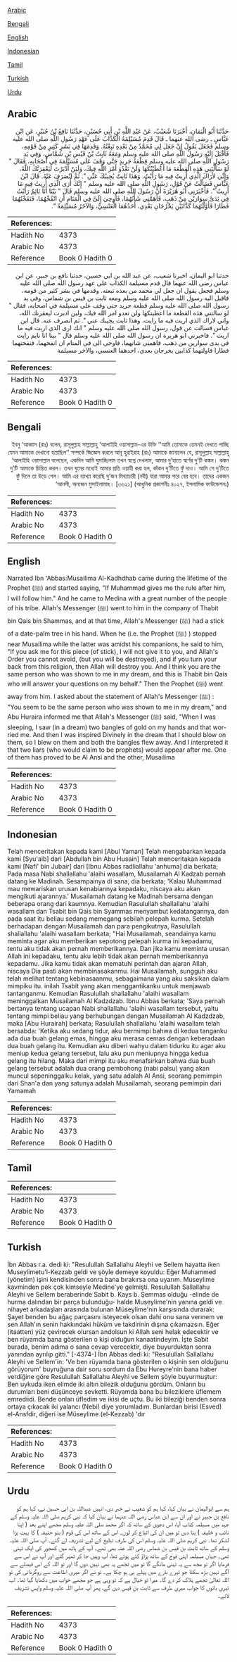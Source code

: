 [Arabic](#arabic)

[Bengali](#bengali)

[English](#english)

[Indonesian](#indonesian)

[Tamil](#tamil)

[Turkish](#turkish)

[Urdu](#urdu)

## Arabic


<div dir="rtl" lang="ar" style={{fontSize:'larger',backgroundColor:'#f8f9fa',padding:20}}>
حَدَّثَنَا أَبُو الْيَمَانِ، أَخْبَرَنَا شُعَيْبٌ، عَنْ عَبْدِ اللَّهِ بْنِ أَبِي حُسَيْنٍ، حَدَّثَنَا نَافِعُ بْنُ جُبَيْرٍ، عَنِ ابْنِ عَبَّاسٍ ـ رضى الله عنهما ـ قَالَ قَدِمَ مُسَيْلِمَةُ الْكَذَّابُ عَلَى عَهْدِ رَسُولِ اللَّهِ صلى الله عليه وسلم فَجَعَلَ يَقُولُ إِنْ جَعَلَ لِي مُحَمَّدٌ مِنْ بَعْدِهِ تَبِعْتُهُ‏.‏ وَقَدِمَهَا فِي بَشَرٍ كَثِيرٍ مِنْ قَوْمِهِ، فَأَقْبَلَ إِلَيْهِ رَسُولُ اللَّهِ صلى الله عليه وسلم وَمَعَهُ ثَابِتُ بْنُ قَيْسِ بْنِ شَمَّاسٍ، وَفِي يَدِ رَسُولِ اللَّهِ صلى الله عليه وسلم قِطْعَةُ جَرِيدٍ حَتَّى وَقَفَ عَلَى مُسَيْلِمَةَ فِي أَصْحَابِهِ، فَقَالَ ‏"‏ لَوْ سَأَلْتَنِي هَذِهِ الْقِطْعَةَ مَا أَعْطَيْتُكَهَا وَلَنْ تَعْدُوَ أَمْرَ اللَّهِ فِيكَ، وَلَئِنْ أَدْبَرْتَ لَيَعْقِرَنَّكَ اللَّهُ، وَإِنِّي لأَرَاكَ الَّذِي أُرِيتُ فِيهِ مَا رَأَيْتُ، وَهَذَا ثَابِتٌ يُجِيبُكَ عَنِّي ‏"‏‏.‏ ثُمَّ انْصَرَفَ عَنْهُ‏.‏ قَالَ ابْنُ عَبَّاسٍ فَسَأَلْتُ عَنْ قَوْلِ، رَسُولِ اللَّهِ صلى الله عليه وسلم ‏"‏ إِنَّكَ أُرَى الَّذِي أُرِيتُ فِيهِ مَا أُرِيتُ ‏"‏‏.‏ فَأَخْبَرَنِي أَبُو هُرَيْرَةَ أَنَّ رَسُولَ اللَّهِ صلى الله عليه وسلم قَالَ ‏"‏ بَيْنَا أَنَا نَائِمٌ رَأَيْتُ فِي يَدَىَّ سِوَارَيْنِ مِنْ ذَهَبٍ، فَأَهَمَّنِي شَأْنُهُمَا، فَأُوحِيَ إِلَىَّ فِي الْمَنَامِ أَنِ انْفُخْهُمَا، فَنَفَخْتُهُمَا فَطَارَا فَأَوَّلْتُهُمَا كَذَّابَيْنِ يَخْرُجَانِ بَعْدِي، أَحَدُهُمَا الْعَنْسِيُّ، وَالآخَرُ مُسَيْلِمَةُ ‏"‏‏.‏
</div>
<div style={{backgroundColor:'#f8f9fa',padding:20, marginBottom: 10}}><table> <thead> <tr> <th>References:</th> <th></th> </tr> </thead> <tbody><tr><td>Hadith No</td><td>4373</td></tr><tr><td>Arabic No</td><td>4373</td></tr><tr><td>Reference</td><td>Book 0 Hadith 0</td></tr></tbody></table></div>


<div dir="rtl" lang="ar" style={{fontSize:'larger',backgroundColor:'#f8f9fa',padding:20}}>
حدثنا ابو اليمان، اخبرنا شعيب، عن عبد الله بن ابي حسين، حدثنا نافع بن جبير، عن ابن عباس رضى الله عنهما قال قدم مسيلمة الكذاب على عهد رسول الله صلى الله عليه وسلم فجعل يقول ان جعل لي محمد من بعده تبعته. وقدمها في بشر كثير من قومه، فاقبل اليه رسول الله صلى الله عليه وسلم ومعه ثابت بن قيس بن شماس، وفي يد رسول الله صلى الله عليه وسلم قطعة جريد حتى وقف على مسيلمة في اصحابه، فقال " لو سالتني هذه القطعة ما اعطيتكها ولن تعدو امر الله فيك، ولين ادبرت ليعقرنك الله، واني لاراك الذي اريت فيه ما رايت، وهذا ثابت يجيبك عني ". ثم انصرف عنه. قال ابن عباس فسالت عن قول، رسول الله صلى الله عليه وسلم " انك ارى الذي اريت فيه ما اريت ". فاخبرني ابو هريرة ان رسول الله صلى الله عليه وسلم قال " بينا انا نايم رايت في يدى سوارين من ذهب، فاهمني شانهما، فاوحي الى في المنام ان انفخهما، فنفختهما فطارا فاولتهما كذابين يخرجان بعدي، احدهما العنسي، والاخر مسيلمة
</div>
<div style={{backgroundColor:'#f8f9fa',padding:20, marginBottom: 10}}><table> <thead> <tr> <th>References:</th> <th></th> </tr> </thead> <tbody><tr><td>Hadith No</td><td>4373</td></tr><tr><td>Arabic No</td><td>4373</td></tr><tr><td>Reference</td><td>Book 0 Hadith 0</td></tr></tbody></table></div>

## Bengali


<div dir="rtl" lang="bn" style={{fontSize:'larger',backgroundColor:'#f8f9fa',padding:20}}>
ইবনু ‘আব্বাস (রাঃ) বলেন, রাসূলুল্লাহ সাল্লাল্লাহু ‘আলাইহি ওয়াসাল্লাম-এর উক্তি ‘‘আমি তোমাকে তেমনই দেখতে পাচ্ছি যেমন আমাকে দেখানো হয়েছিল’’ সম্পর্কে জিজ্ঞেস করলে আবূ হুরাইরাহ (রাঃ) আমাকে জানালেন যে, রাসূলুল্লাহ সাল্লাল্লাহু ‘আলাইহি ওয়াসাল্লাম বলেছেন, একদিন আমি ঘুমাচ্ছিলাম তখন স্বপ্নে দেখলাম, আমার দু’হাতে স্বর্ণের দু’টি কঙ্কন। কঙ্কন দু’টি আমাকে চিন্তিত করল। তখন ঘুমের মধ্যেই আমার প্রতি ওয়াহী করা হল, কাঁকন দু’টিতে ফুঁ দাও। আমি সে দু’টিতে ফুঁ দিলে তা উড়ে গেল। আমি এর ব্যাখ্যা করেছি দু’জন মিথ্যাচারী (নবী) যারা আমার পরে বের হবে। তাদের একজন ‘আনসী, অন্যজন মুসাইলামাহ। [৩৬২১] (আধুনিক প্রকাশনীঃ ৪০২৭, ইসলামিক ফাউন্ডেশনঃ)
</div>
<div style={{backgroundColor:'#f8f9fa',padding:20, marginBottom: 10}}><table> <thead> <tr> <th>References:</th> <th></th> </tr> </thead> <tbody><tr><td>Hadith No</td><td>4373</td></tr><tr><td>Arabic No</td><td>4373</td></tr><tr><td>Reference</td><td>Book 0 Hadith 0</td></tr></tbody></table></div>

## English


<div dir="ltr" lang="en" style={{fontSize:'larger',backgroundColor:'#f8f9fa',padding:20}}>
Narrated Ibn 'Abbas:Musailima Al-Kadhdhab came during the lifetime of the Prophet (ﷺ) and started saying, "If Muhammad gives me the rule after him, I will follow him." And he came to Medina with a great number of the people of his tribe. Allah's Messenger (ﷺ) went to him in the company of Thabit bin Qais bin Shammas, and at that time, Allah's Messenger (ﷺ) had a stick of a date-palm tree in his hand. When he (i.e. the Prophet (ﷺ) ) stopped near Musailima while the latter was amidst his companions, he said to him, "If you ask me for this piece (of stick), I will not give it to you, and Allah's Order you cannot avoid, (but you will be destroyed), and if you turn your back from this religion, then Allah will destroy you. And I think you are the same person who was shown to me in my dream, and this is Thabit bin Qais who will answer your questions on my behalf." Then the Prophet (ﷺ) went away from him. I asked about the statement of Allah's Messenger (ﷺ) : "You seem to be the same person who was shown to me in my dream," and Abu Huraira informed me that Allah's Messenger (ﷺ) said, "When I was sleeping, I saw (in a dream) two bangles of gold on my hands and that worried me. And then I was inspired Divinely in the dream that I should blow on them, so I blew on them and both the bangles flew away. And I interpreted it that two liars (who would claim to be prophets) would appear after me. One of them has proved to be Al Ansi and the other, Musailima
</div>
<div style={{backgroundColor:'#f8f9fa',padding:20, marginBottom: 10}}><table> <thead> <tr> <th>References:</th> <th></th> </tr> </thead> <tbody><tr><td>Hadith No</td><td>4373</td></tr><tr><td>Arabic No</td><td>4373</td></tr><tr><td>Reference</td><td>Book 0 Hadith 0</td></tr></tbody></table></div>

## Indonesian


<div dir="ltr" lang="id" style={{fontSize:'larger',backgroundColor:'#f8f9fa',padding:20}}>
Telah menceritakan kepada kami [Abul Yaman] Telah mengabarkan kepada kami [Syu'aib] dari [Abdullah bin Abu Husain] Telah menceritakan kepada kami [Nafi' bin Jubair] dari [Ibnu Abbas radliallahu 'anhuma] dia berkata; Pada masa Nabi shallallahu 'alaihi wasallam, Musailamah Al Kadzab pernah datang ke Madinah. Sesampainya di sana, dia berkata; 'Kalau Muhammad mau mewariskan urusan kenabiannya kepadaku, niscaya aku akan mengikuti ajarannya.' Musailamah datang ke Madinah bersama dengan beberapa orang dari kaumnya. Kemudian Rasulullah shallallahu 'alaihi wasallam dan Tsabit bin Qais bin Syammas menyambut kedatangannya, dan pada saat itu beliau sedang memegang sebilah pelepah kurma. Setelah berhadapan dengan Musailamah dan para pengikutnya, Rasulullah shallallahu 'alaihi wasallam berkata; "Hai Musailamah, seandainya kamu meminta agar aku memberikan sepotong pelepah kurma ini kepadamu, tentu aku tidak akan pernah memberikannya. Dan jika kamu meminta urusan Allah ini kepadaku, tentu aku lebih tidak akan pernah memberikannya kepadamu. Jika kamu tidak akan mematuhi perintah dan ajaran Allah, niscaya Dia pasti akan membinasakanmu. Hai Musailamah, sungguh aku telah melihat tentang kebinasaanmu, sebagaimana yang aku saksikan dalam mimpiku itu. inilah Tsabit yang akan menggantikanku untuk menjawab tantanganmu. Kemudian Rasulullah shallallahu 'alaihi wasallam meninggalkan Musailamah Al Kadzdzab. Ibnu Abbas berkata; 'Saya pernah bertanya tentang ucapan Nabi shallallahu 'alaihi wasallam tersebut, yaitu tentang mimpi beliau yang berhubungan dengan Musailamah Al Kadzdzab, maka [Abu Hurairah] berkata; Rasulullah shallallahu 'alaihi wasallam telah bersabda: 'Ketika aku sedang tidur, aku bermimpi bahwa di kedua tanganku ada dua buah gelang emas, hingga aku merasa cemas dengan keberadaan dua buah gelang itu. Kemudian aku diberi wahyu dalam tidurku itu agar aku meniup kedua gelang tersebut, lalu aku pun meniupnya hingga kedua gelang itu hilang. Maka dari mimpi itu aku menafsirkan bahwa dua buah gelang tersebut adalah dua orang pembohong (nabi palsu) yang akan muncul sepeninggalku kelak, yang satu adalah Al Ansi, seorang pemimpin dari Shan'a dan yang satunya adalah Musailamah, seorang pemimpin dari Yamamah
</div>
<div style={{backgroundColor:'#f8f9fa',padding:20, marginBottom: 10}}><table> <thead> <tr> <th>References:</th> <th></th> </tr> </thead> <tbody><tr><td>Hadith No</td><td>4373</td></tr><tr><td>Arabic No</td><td>4373</td></tr><tr><td>Reference</td><td>Book 0 Hadith 0</td></tr></tbody></table></div>

## Tamil


<div dir="ltr" lang="ta" style={{fontSize:'larger',backgroundColor:'#f8f9fa',padding:20}}>

</div>
<div style={{backgroundColor:'#f8f9fa',padding:20, marginBottom: 10}}><table> <thead> <tr> <th>References:</th> <th></th> </tr> </thead> <tbody><tr><td>Hadith No</td><td>4373</td></tr><tr><td>Arabic No</td><td>4373</td></tr><tr><td>Reference</td><td>Book 0 Hadith 0</td></tr></tbody></table></div>

## Turkish


<div dir="ltr" lang="tr" style={{fontSize:'larger',backgroundColor:'#f8f9fa',padding:20}}>
İbn Abbas r.a. dedi ki: "Resulullah Sallallahu Aleyhi ve Sellem hayatta iken Museylimetu'l-Kezzab geldi ve şöyle demeye koyuldu: Eğer Muhammed (yönetim) işini kendisinden sonra bana bırakırsa ona uyarım. Museylime kavminden pek çok kimseyle Medine'ye gelmişti. Resulullah Sallallahu Aleyhi ve Sellem beraberinde Sabit b. Kays b. Şemmas olduğu -elinde de hurma dalından bir parça bulunduğu- halde Museylime'nin yanına geldi ve nihayet arkadaşları arasında bulunan Müseylime'nin karşısında durarak: Şayet benden bu ağaç parçasını isteyecek olsan dahi onu sana verınem ve sen Allah'ın senin hakkındaki hüküm ve takdirinin dışına çıkamazsın. Eğer (itaatten) yüz çevirecek olursan andolsun ki Allah seni helak edecektir ve ben rüyamda bana gösterilen o kişi olduğun kanaatindeyim. İşte Sabit burada, benim adıma o sana cevap verecektir, diye buyurduktan sonra yanından ayrılıp gitti." [-4374-] İbn Abbas dedi ki: "Resulullah Sallallahu Aleyhi ve Sellem'in: 'Ve ben rüyamda bana gösterilen o kişinin sen olduğunu görüyorum' buyruğuna dair soru sordum da Ebu Hureyre'nin bana haber verdiğine göre Resulullah Sallallahu Aleyhi ve Sellem şöyle buyurmuştur: Ben uykuda iken elimde iki altın bilezik olduğunu gördüm. Onların bu durumları beni düşünceye sevketti. Rüyamda bana bu bileziklere üflemem emrediidi. Bende onları üfledim ve ikisi de uçtu. Bu iki bileziği benden sonra ortaya çıkacak iki yalancı (Nebi) diye yorumladım. Bunlardan birisi (Esved) el-Ansfdir, diğeri ise Müseylime (el-Kezzab) 'dır
</div>
<div style={{backgroundColor:'#f8f9fa',padding:20, marginBottom: 10}}><table> <thead> <tr> <th>References:</th> <th></th> </tr> </thead> <tbody><tr><td>Hadith No</td><td>4373</td></tr><tr><td>Arabic No</td><td>4373</td></tr><tr><td>Reference</td><td>Book 0 Hadith 0</td></tr></tbody></table></div>

## Urdu


<div dir="rtl" lang="ur" style={{fontSize:'larger',backgroundColor:'#f8f9fa',padding:20}}>
ہم سے ابوالیمان نے بیان کیا، کہا ہم کو شعیب نے خبر دی، انہیں عبداللہ بن ابی حسین نے، کہا ہم کو نافع بن جبیر نے اور ان سے ابن عباس رضی اللہ عنہما نے بیان کیا کہ نبی کریم صلی اللہ علیہ وسلم کے عہد میں مسیلمہ کذاب آیا، اس دعویٰ کے ساتھ کہ اگر محمد صلی اللہ علیہ وسلم مجھے اپنے بعد ( اپنا نائب و خلیفہ ) بنا دیں تو میں ان کی اتباع کر لوں۔ اس کے ساتھ اس کی قوم ( بنو حنیفہ ) کا بہت بڑا لشکر تھا۔ نبی کریم صلی اللہ علیہ وسلم اس کی طرف تبلیغ کے لیے تشریف لے گئے۔ آپ صلی اللہ علیہ وسلم کے ساتھ ثابت بن قیس بن شماس رضی اللہ عنہ بھی تھے۔ آپ کے ہاتھ میں کھجور کی ایک ٹہنی تھی۔ جہاں مسیلمہ اپنی فوج کے ساتھ پڑاؤ کئے ہوئے تھا، آپ وہیں جا کر ٹھہر گئے اور آپ نے اس سے فرمایا اگر تو مجھ سے یہ ٹہنی مانگے گا تو میں تجھے یہ بھی نہیں دوں گا اور تو اللہ کے اس فیصلے سے آگے نہیں بڑھ سکتا جو تیرے بارے میں پہلے ہی ہو چکا ہے۔ تو نے اگر میری اطاعت سے روگردانی کی تو اللہ تعالیٰ تجھے ہلاک کر دے گا۔ میرا تو خیال ہے کہ تو وہی ہے جو مجھے خواب میں دکھایا گیا تھا۔ اب تیری باتوں کا جواب میری طرف سے ثابت بن قیس دیں گے، پھر آپ صلی اللہ علیہ وسلم واپس تشریف لائے۔
</div>
<div style={{backgroundColor:'#f8f9fa',padding:20, marginBottom: 10}}><table> <thead> <tr> <th>References:</th> <th></th> </tr> </thead> <tbody><tr><td>Hadith No</td><td>4373</td></tr><tr><td>Arabic No</td><td>4373</td></tr><tr><td>Reference</td><td>Book 0 Hadith 0</td></tr></tbody></table></div>